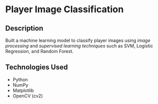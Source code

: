 # Player Image Classification

## Description
Built a machine learning model to classify player images using *image processing* and *supervised learning techniques* such as SVM, Logistic Regression, and Random Forest.

## Technologies Used
- Python
- NumPy
- Matplotlib
- OpenCV (cv2)

